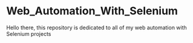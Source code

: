 # Web_Automation_With_Selenium
Hello there, this repository is dedicated to all of my web automation with Selenium projects
